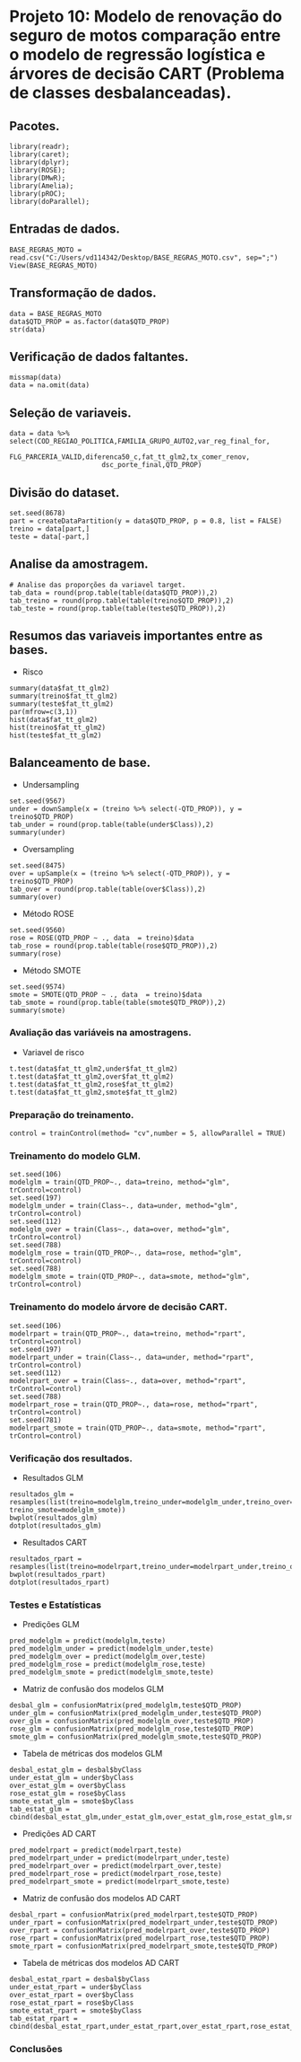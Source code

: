 # Projeto 10: Modelo de renovação do seguro de motos comparação entre o modelo de regressão logística e árvores de decisão CART (Problema de classes desbalanceadas).

## Pacotes.
```{r, cache=FALSE, message=FALSE, warning=FALSE}
library(readr);
library(caret);
library(dplyr);
library(ROSE);
library(DMwR);
library(Amelia);
library(pROC);
library(doParallel);
```

## Entradas de dados.
```{r, cache=FALSE, message=FALSE, warning=FALSE}
BASE_REGRAS_MOTO = read.csv("C:/Users/vd114342/Desktop/BASE_REGRAS_MOTO.csv", sep=";")
View(BASE_REGRAS_MOTO)
```

## Transformação de dados.
```{r, cache=FALSE, message=FALSE, warning=FALSE}
data = BASE_REGRAS_MOTO
data$QTD_PROP = as.factor(data$QTD_PROP)
str(data)
```

## Verificação de dados faltantes.
```{r, cache=FALSE, message=FALSE, warning=FALSE}
missmap(data)
data = na.omit(data)
```

## Seleção de variaveis.
```{r, cache=FALSE, message=FALSE, warning=FALSE}
data = data %>% select(COD_REGIAO_POLITICA,FAMILIA_GRUPO_AUTO2,var_reg_final_for,
                       FLG_PARCERIA_VALID,diferenca50_c,fat_tt_glm2,tx_comer_renov,
                       dsc_porte_final,QTD_PROP)
```

## Divisão do dataset.
```{r, cache=FALSE, message=FALSE, warning=FALSE}
set.seed(8678)
part = createDataPartition(y = data$QTD_PROP, p = 0.8, list = FALSE)
treino = data[part,]
teste = data[-part,]
```

## Analise da amostragem.
```{r, cache=FALSE, message=FALSE, warning=FALSE}
# Analise das proporções da variavel target.
tab_data = round(prop.table(table(data$QTD_PROP)),2)
tab_treino = round(prop.table(table(treino$QTD_PROP)),2)
tab_teste = round(prop.table(table(teste$QTD_PROP)),2)
```

## Resumos das variaveis importantes entre as bases.

* Risco
```{r, cache=FALSE, message=FALSE, warning=FALSE}
summary(data$fat_tt_glm2)
summary(treino$fat_tt_glm2)
summary(teste$fat_tt_glm2)
par(mfrow=c(3,1))
hist(data$fat_tt_glm2)
hist(treino$fat_tt_glm2)
hist(teste$fat_tt_glm2)
```
## Balanceamento de base.

* Undersampling
```{r, cache=FALSE, message=FALSE, warning=FALSE}
set.seed(9567)
under = downSample(x = (treino %>% select(-QTD_PROP)), y = treino$QTD_PROP)
tab_under = round(prop.table(table(under$Class)),2)
summary(under)
```
* Oversampling
```{r, cache=FALSE, message=FALSE, warning=FALSE}
set.seed(8475)
over = upSample(x = (treino %>% select(-QTD_PROP)), y = treino$QTD_PROP)                         
tab_over = round(prop.table(table(over$Class)),2)
summary(over)
```
* Método ROSE
```{r, cache=FALSE, message=FALSE, warning=FALSE}
set.seed(9560)
rose = ROSE(QTD_PROP ~ ., data  = treino)$data                         
tab_rose = round(prop.table(table(rose$QTD_PROP)),2)
summary(rose)
```
* Método SMOTE
```{r, cache=FALSE, message=FALSE, warning=FALSE}
set.seed(9574)
smote = SMOTE(QTD_PROP ~ ., data  = treino)$data                         
tab_smote = round(prop.table(table(smote$QTD_PROP)),2)
summary(smote)
```
### Avaliação das variáveis na amostragens.

* Variavel de risco
```{r, cache=FALSE, message=FALSE, warning=FALSE}
t.test(data$fat_tt_glm2,under$fat_tt_glm2)
t.test(data$fat_tt_glm2,over$fat_tt_glm2)
t.test(data$fat_tt_glm2,rose$fat_tt_glm2)
t.test(data$fat_tt_glm2,smote$fat_tt_glm2)
```

### Preparação do treinamento.

```{r, cache=FALSE, message=FALSE, warning=FALSE}
control = trainControl(method= "cv",number = 5, allowParallel = TRUE)
```

### Treinamento do modelo GLM.

```{r, cache=FALSE, message=FALSE, warning=FALSE}
set.seed(106)
modelglm = train(QTD_PROP~., data=treino, method="glm", trControl=control)
set.seed(197)
modelglm_under = train(Class~., data=under, method="glm", trControl=control)
set.seed(112)
modelglm_over = train(Class~., data=over, method="glm", trControl=control)
set.seed(788)
modelglm_rose = train(QTD_PROP~., data=rose, method="glm", trControl=control)
set.seed(788)
modelglm_smote = train(QTD_PROP~., data=smote, method="glm", trControl=control)
```

### Treinamento do modelo árvore de decisão CART.

```{r, cache=FALSE, message=FALSE, warning=FALSE}
set.seed(106)
modelrpart = train(QTD_PROP~., data=treino, method="rpart", trControl=control)
set.seed(197)
modelrpart_under = train(Class~., data=under, method="rpart", trControl=control)
set.seed(112)
modelrpart_over = train(Class~., data=over, method="rpart", trControl=control)
set.seed(788)
modelrpart_rose = train(QTD_PROP~., data=rose, method="rpart", trControl=control)
set.seed(781)
modelrpart_smote = train(QTD_PROP~., data=smote, method="rpart", trControl=control)
```

### Verificação dos resultados.

* Resultados GLM
```{r, cache=FALSE, message=FALSE, warning=FALSE}
resultados_glm = resamples(list(treino=modelglm,treino_under=modelglm_under,treino_over=modelglm_over,treino_rose=modelglm_rose, treino_smote=modelglm_smote))
bwplot(resultados_glm)
dotplot(resultados_glm)
```
* Resultados CART
```{r, cache=FALSE, message=FALSE, warning=FALSE}
resultados_rpart = resamples(list(treino=modelrpart,treino_under=modelrpart_under,treino_over=modelrpart_over,treino_rose=modelrpart_rose,treino_smote=modelrpart_smote))
bwplot(resultados_rpart)
dotplot(resultados_rpart)
```
### Testes e Estatísticas

* Predições GLM
```{r, cache=FALSE, message=FALSE, warning=FALSE}
pred_modelglm = predict(modelglm,teste)
pred_modelglm_under = predict(modelglm_under,teste)
pred_modelglm_over = predict(modelglm_over,teste)
pred_modelglm_rose = predict(modelglm_rose,teste)
pred_modelglm_smote = predict(modelglm_smote,teste)
```
* Matriz de confusão dos modelos GLM
```{r, cache=FALSE, message=FALSE, warning=FALSE}
desbal_glm = confusionMatrix(pred_modelglm,teste$QTD_PROP)
under_glm = confusionMatrix(pred_modelglm_under,teste$QTD_PROP)
over_glm = confusionMatrix(pred_modelglm_over,teste$QTD_PROP)
rose_glm = confusionMatrix(pred_modelglm_rose,teste$QTD_PROP)
smote_glm = confusionMatrix(pred_modelglm_smote,teste$QTD_PROP)
```
* Tabela de métricas dos modelos GLM
```{r, cache=FALSE, message=FALSE, warning=FALSE}
desbal_estat_glm = desbal$byClass
under_estat_glm = under$byClass
over_estat_glm = over$byClass
rose_estat_glm = rose$byClass
smote_estat_glm = smote$byClass
tab_estat_glm = cbind(desbal_estat_glm,under_estat_glm,over_estat_glm,rose_estat_glm,smote_estat_glm)
```
* Predições AD CART
```{r, cache=FALSE, message=FALSE, warning=FALSE}
pred_modelrpart = predict(modelrpart,teste)
pred_modelrpart_under = predict(modelrpart_under,teste)
pred_modelrpart_over = predict(modelrpart_over,teste)
pred_modelrpart_rose = predict(modelrpart_rose,teste)
pred_modelrpart_smote = predict(modelrpart_smote,teste)
```
* Matriz de confusão dos modelos AD CART
```{r, cache=FALSE, message=FALSE, warning=FALSE}
desbal_rpart = confusionMatrix(pred_modelrpart,teste$QTD_PROP)
under_rpart = confusionMatrix(pred_modelrpart_under,teste$QTD_PROP)
over_rpart = confusionMatrix(pred_modelrpart_over,teste$QTD_PROP)
rose_rpart = confusionMatrix(pred_modelrpart_rose,teste$QTD_PROP)
smote_rpart = confusionMatrix(pred_modelrpart_smote,teste$QTD_PROP)
```
* Tabela de métricas dos modelos AD CART
```{r, cache=FALSE, message=FALSE, warning=FALSE}
desbal_estat_rpart = desbal$byClass
under_estat_rpart = under$byClass
over_estat_rpart = over$byClass
rose_estat_rpart = rose$byClass
smote_estat_rpart = smote$byClass
tab_estat_rpart = cbind(desbal_estat_rpart,under_estat_rpart,over_estat_rpart,rose_estat_rpart,smote_estat_rpart)
```
### Conclusões
